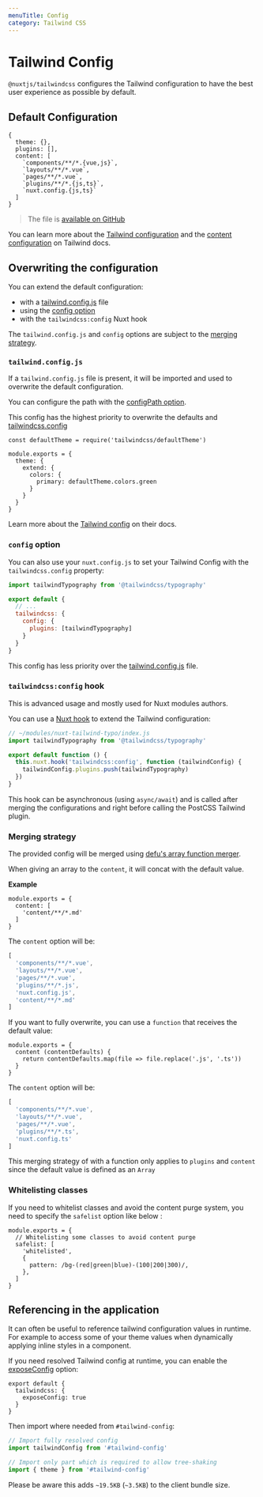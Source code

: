 ```yaml
---
menuTitle: Config
category: Tailwind CSS
---
```


# Tailwind Config

`@nuxtjs/tailwindcss` configures the Tailwind configuration to have the best user experience as possible by default.

## Default Configuration

```js{}[tailwind.config.js]
{
  theme: {},
  plugins: [],
  content: [
    `components/**/*.{vue,js}`,
    `layouts/**/*.vue`,
    `pages/**/*.vue`,
    `plugins/**/*.{js,ts}`,
    `nuxt.config.{js,ts}`
  ]
}
```

> The file is [available on GitHub](https://github.com/nuxt-community/tailwindcss-module/blob/main/lib/files/tailwind.config.js)

You can learn more about the [Tailwind configuration](https://tailwindcss.com/docs/configuration) and the [content configuration](https://tailwindcss.com/docs/content-configuration) on Tailwind docs.

## Overwriting the configuration

You can extend the default configuration:
- with a [tailwind.config.js](#tailwindconfigjs) file
- using the [config option](#config-option)
- with the `tailwindcss:config` Nuxt hook

<d-alert type="warning">

The `tailwind.config.js` and `config` options are subject to the [merging strategy](#merging-strategy).

</d-alert>

### `tailwind.config.js`

If a `tailwind.config.js` file is present, it will be imported and used to overwrite the default configuration.

You can configure the path with the [configPath option](/options#configpath).

<d-alert type="info">

This config has the highest priority to overwrite the defaults and [tailwindcss.config](#config-option)

</d-alert>

```js{}[tailwind.config.js]
const defaultTheme = require('tailwindcss/defaultTheme')

module.exports = {
  theme: {
    extend: {
      colors: {
        primary: defaultTheme.colors.green
      }
    }
  }
}
```

Learn more about the [Tailwind config](https://tailwindcss.com/docs/configuration) on their docs.

### `config` option

You can also use your `nuxt.config.js` to set your Tailwind Config with the `tailwindcss.config` property:

```js [nuxt.config.js]
import tailwindTypography from '@tailwindcss/typography'

export default {
  // ...
  tailwindcss: {
    config: {
      plugins: [tailwindTypography]
    }
  }
}
```
<d-alert type="info">

This config has less priority over the [tailwind.config.js](#tailwindconfigjs) file.

</d-alert>


### `tailwindcss:config` hook

<d-alert type="warning">

This is advanced usage and mostly used for Nuxt modules authors.

</d-alert>

You can use a [Nuxt hook](https://nuxtjs.org/guides/directory-structure/modules#run-tasks-on-specific-hooks) to extend the Tailwind configuration:

```js
// ~/modules/nuxt-tailwind-typo/index.js
import tailwindTypography from '@tailwindcss/typography'

export default function () {
  this.nuxt.hook('tailwindcss:config', function (tailwindConfig) {
    tailwindConfig.plugins.push(tailwindTypography)
  })
}
```

<d-alert type="info">

This hook can be asynchronous (using `async/await`) and is called after merging the configurations and right before calling the PostCSS Tailwind plugin.

</d-alert>

### Merging strategy

The provided config will be merged using [defu's array function merger](https://github.com/nuxt-contrib/defu#array-function-merger).

When giving an array to the `content`, it will concat with the default value.

**Example**

```js{}[tailwind.config.js]
module.exports = {
  content: [
    'content/**/*.md'
  ]
}
```

The `content` option will be:

```js
[
  'components/**/*.vue',
  'layouts/**/*.vue',
  'pages/**/*.vue',
  'plugins/**/*.js',
  'nuxt.config.js',
  'content/**/*.md'
]
```

If you want to fully overwrite, you can use a `function` that receives the default value:

```js{}[tailwind.config.js]
module.exports = {
  content (contentDefaults) {
    return contentDefaults.map(file => file.replace('.js', '.ts'))
  }
}
```

The `content` option will be:

```js
[
  'components/**/*.vue',
  'layouts/**/*.vue',
  'pages/**/*.vue',
  'plugins/**/*.ts',
  'nuxt.config.ts'
]
```

<d-alert type="info">

This merging strategy of with a function only applies to `plugins` and `content` since the default value is defined as an `Array`

</d-alert>

### Whitelisting classes

If you need to whitelist classes and avoid the content purge system, you need to specify the `safelist` option like below :

```js{}[tailwind.config.js]
module.exports = {
  // Whitelisting some classes to avoid content purge
  safelist: [
    'whitelisted',
    {
      pattern: /bg-(red|green|blue)-(100|200|300)/,
    },
  ]
}
```


## Referencing in the application

It can often be useful to reference tailwind configuration values in runtime. For example to access some of your theme values when dynamically applying inline styles in a component.

If you need resolved Tailwind config at runtime, you can enable the [exposeConfig](/options#exposeconfig) option:

```js{}[nuxt.config.js]
export default {
  tailwindcss: {
    exposeConfig: true
  }
}
```

Then import where needed from `#tailwind-config`:

```js
// Import fully resolved config
import tailwindConfig from '#tailwind-config'

// Import only part which is required to allow tree-shaking
import { theme } from '#tailwind-config'
```

<d-alert type="warning">

  Please be aware this adds `~19.5KB` (`~3.5KB`) to the client bundle size.

</d-alert>

